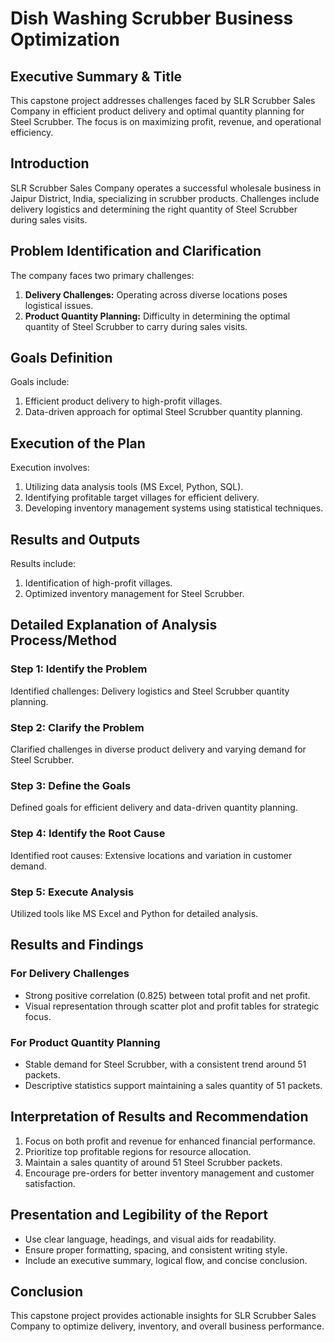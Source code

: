 # Dish Washing Scrubber Business Optimization

## Executive Summary & Title

This capstone project addresses challenges faced by SLR Scrubber Sales Company in efficient product delivery and optimal quantity planning for Steel Scrubber. The focus is on maximizing profit, revenue, and operational efficiency.

## Introduction

SLR Scrubber Sales Company operates a successful wholesale business in Jaipur District, India, specializing in scrubber products. Challenges include delivery logistics and determining the right quantity of Steel Scrubber during sales visits.

## Problem Identification and Clarification

The company faces two primary challenges: 
1. **Delivery Challenges:** Operating across diverse locations poses logistical issues.
2. **Product Quantity Planning:** Difficulty in determining the optimal quantity of Steel Scrubber to carry during sales visits.

## Goals Definition

Goals include:
1. Efficient product delivery to high-profit villages.
2. Data-driven approach for optimal Steel Scrubber quantity planning.

## Execution of the Plan

Execution involves:
1. Utilizing data analysis tools (MS Excel, Python, SQL).
2. Identifying profitable target villages for efficient delivery.
3. Developing inventory management systems using statistical techniques.

## Results and Outputs

Results include:
1. Identification of high-profit villages.
2. Optimized inventory management for Steel Scrubber.


## Detailed Explanation of Analysis Process/Method

### Step 1: Identify the Problem
Identified challenges: Delivery logistics and Steel Scrubber quantity planning.

### Step 2: Clarify the Problem
Clarified challenges in diverse product delivery and varying demand for Steel Scrubber.

### Step 3: Define the Goals
Defined goals for efficient delivery and data-driven quantity planning.

### Step 4: Identify the Root Cause
Identified root causes: Extensive locations and variation in customer demand.

### Step 5: Execute Analysis
Utilized tools like MS Excel and Python for detailed analysis.

## Results and Findings

### For Delivery Challenges
- Strong positive correlation (0.825) between total profit and net profit.
- Visual representation through scatter plot and profit tables for strategic focus.

### For Product Quantity Planning
- Stable demand for Steel Scrubber, with a consistent trend around 51 packets.
- Descriptive statistics support maintaining a sales quantity of 51 packets.

## Interpretation of Results and Recommendation

1. Focus on both profit and revenue for enhanced financial performance.
2. Prioritize top profitable regions for resource allocation.
3. Maintain a sales quantity of around 51 Steel Scrubber packets.
4. Encourage pre-orders for better inventory management and customer satisfaction.

## Presentation and Legibility of the Report

- Use clear language, headings, and visual aids for readability.
- Ensure proper formatting, spacing, and consistent writing style.
- Include an executive summary, logical flow, and concise conclusion.

## Conclusion

This capstone project provides actionable insights for SLR Scrubber Sales Company to optimize delivery, inventory, and overall business performance.

